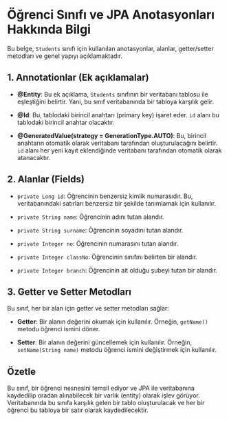 # Öğrenci Sınıfı ve JPA Anotasyonları Hakkında Bilgi

Bu belge, `Students` sınıfı için kullanılan anotasyonlar, alanlar, getter/setter metodları ve genel yapıyı açıklamaktadır.

## 1. Annotationlar (Ek açıklamalar)

- **@Entity**: Bu ek açıklama, `Students` sınıfının bir veritabanı tablosu ile eşleştiğini belirtir. Yani, bu sınıf veritabanında bir tabloya karşılık gelir.

- **@Id**: Bu, tablodaki birincil anahtarı (primary key) işaret eder. `id` alanı bu tablodaki birincil anahtar olacaktır.

- **@GeneratedValue(strategy = GenerationType.AUTO)**: Bu, birincil anahtarın otomatik olarak veritabanı tarafından oluşturulacağını belirtir. `id` alanı her yeni kayıt eklendiğinde veritabanı tarafından otomatik olarak atanacaktır.

## 2. Alanlar (Fields)

- `private Long id`: Öğrencinin benzersiz kimlik numarasıdır. Bu, veritabanındaki satırları benzersiz bir şekilde tanımlamak için kullanılır.

- `private String name`: Öğrencinin adını tutan alandır.

- `private String surname`: Öğrencinin soyadını tutan alandır.

- `private Integer no`: Öğrencinin numarasını tutan alandır.

- `private Integer classNo`: Öğrencinin sınıfını belirten bir alandır.

- `private Integer branch`: Öğrencinin ait olduğu şubeyi tutan bir alandır.

## 3. Getter ve Setter Metodları

Bu sınıf, her bir alan için getter ve setter metodları sağlar:

- **Getter**: Bir alanın değerini okumak için kullanılır. Örneğin, `getName()` metodu öğrenci ismini döner.

- **Setter**: Bir alanın değerini güncellemek için kullanılır. Örneğin, `setName(String name)` metodu öğrenci ismini değiştirmek için kullanılır.

## Özetle

Bu sınıf, bir öğrenci nesnesini temsil ediyor ve JPA ile veritabanına kaydedilip oradan alınabilecek bir varlık (entity) olarak işlev görüyor. Veritabanında bu sınıfa karşılık gelen bir tablo oluşturulacak ve her bir öğrenci bu tabloya bir satır olarak kaydedilecektir.

